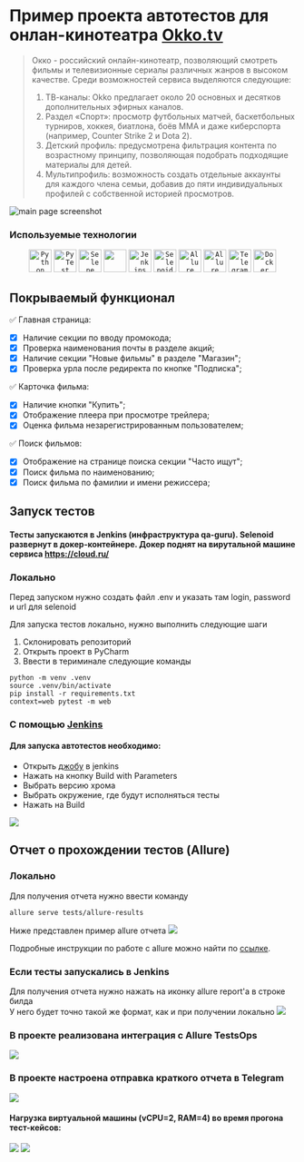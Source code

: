 # Пример проекта автотестов для онлан-кинотеатра [Okko.tv](https://okko.tv/)
>Окко - российский онлайн-кинотеатр, позволяющий смотреть фильмы и телевизионные сериалы различных жанров в высоком качестве.
>Среди возможностей сервиса выделяются следующие:
>1) ТВ-каналы: Okko предлагает около 20 основных и десятков дополнительных эфирных каналов.
>2) Раздел «Спорт»: просмотр футбольных матчей, баскетбольных турниров, хоккея, биатлона, боёв МMA и даже киберспорта (например, Counter Strike 2 и Dota 2).
>4) Детский профиль: предусмотрена фильтрация контента по возрастному принципу, позволяющая подобрать подходящие материалы для детей.
>5) Мультипрофиль: возможность создать отдельные аккаунты для каждого члена семьи, добавив до пяти индивидуальных профилей с собственной историей просмотров.


![main page screenshot](images/screen/okko.png)


###  Используемые технологии
<p align="center">
  <code><img src="images/logo/python-original.svg" width="40" height="40" title="Python"></code>
  <code><img src="images/logo/pytest-original.svg" width="40" height="40" title="PyTest"></code>
  <code><img src="images/logo/selene.png" width="40" height="40" title="Selene"></code>
  <code><img src="images/logo/pycharm.png" width="40" height="40"vtitle="PyCharm"></code>
  <code><img src="images/logo/jenkins-original.svg" width="40" height="40" title="Jenkins"></code>
  <code><img src="images/logo/selenoid.png" width="40" height="40" title="Selenoid"></code>
  <code><img src="images/logo/Allure_Report.png" width="40" height="40" title="Allure Report"></code>
  <code><img src="images/logo/AllureTestOps.png" width="40" height="40" title="Allure TestOps"></code>
  <code><img src="images/logo/tg.png" width="40" height="40" title="Telegram Bot"></code>
  <code><img src="images/logo/docker.png" width="40" height="40" title="Docker"></code>
</p>

## Покрываемый функционал
✅ Главная страница:
- [x] Наличие секции по вводу промокода;
- [x] Проверка наименования почты в разделе акций;
- [x] Наличие секции "Новые фильмы" в разделе "Магазин";
- [x] Проверка урла после редиректа по кнопке "Подписка";
  
✅ Карточка фильма:
- [x] Наличие кнопки "Купить";
- [x] Отображение плеера при просмотре трейлера;
- [x] Оценка фильма незарегистрированным пользователем;
  
✅ Поиск фильмов:
- [x] Отображение на странице поиска секции "Часто ищут";
- [x] Поиск фильма по наименованию;
- [x] Поиск фильма по фамилии и имени режиссера;

## Запуск тестов
#### Тесты запускаются в Jenkins (инфраструктура qa-guru). Selenoid развернут в докер-контейнере. Докер поднят на вирутальной машине сервиса https://cloud.ru/

### Локально
Перед запуском нужно создать файл .env и указать там login, password и url для selenoid 


Для запуска тестов локально, нужно выполнить следующие шаги
1. Склонировать репозиторий
2. Открыть проект в PyCharm
3. Ввести в териминале следующие команды
``` 
python -m venv .venv
source .venv/bin/activate
pip install -r requirements.txt
context=web pytest -m web  
```

### С помощью [Jenkins](https://jenkins.autotests.cloud/job/C19-AndreyOok-diplom-ui/)
#### Для запуска автотестов необходимо:
 - Открыть [джобу](https://jenkins.autotests.cloud/job/C19-AndreyOok-diplom-ui/) в jenkins
 - Нажать на кнопку Build with Parameters
 - Выбрать версию хрома
 - Выбрать окружение, где будут исполняться тесты
 - Нажать на Build

<img src="images/screen/jenkins_parametrs.png">

## Отчет о прохождении тестов (Allure)
### Локально
Для получения отчета нужно ввести команду 
```
allure serve tests/allure-results
``` 
Ниже представлен пример allure отчета 
<img src="images/screen/report_1.png">

Подробные инструкции по работе с allure можно найти по [ссылке](https://allurereport.org/docs/).
### Если тесты запускались в Jenkins

Для получения отчета нужно нажать на иконку allure report'a в строке билда  
У него будет точно такой же формат, как и при получении локально
<img src="images/screen/report_1.png">

### В проекте реализована интеграция с Allure TestsOps
<img src="images/screenshots/allure_test_ops.png">

### В проекте настроена отправка краткого отчета в Telegram
<img src="images/screen/tg.png">

#### Нагрузка виртуальной машины (vCPU=2, RAM=4) во время прогона тест-кейсов:
<img src="images/screen/tg.png">
<img src="images/screen/tg.png">


